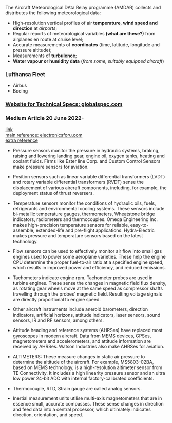 The Aircraft Meteorological DAta Relay programme (AMDAR) collects and distributes the following meteorological data:
-  High-resolution vertical profiles of air **temperature**, **wind speed and direction** at *airports*; 
- Regular reports of meteorological variables **(what are these?)** from airplanes en route at cruise level;
- Accurate measurements of **coordinates** (time, latitude, longitude and pressure altitude);
- Measurements of **turbulence**;
- **Water vapour or humidity data** (*from some, suitably equipped aircraft*)

### Lufthansa Fleet
- Airbus
- Boeing

### [Website for Technical Specs: globalspec.com](https://www.globalspec.com/)

### Medium Article 20 June 2022- 
[link](https://medium.com/@yash.mahajan19/sensors-used-in-aircraft-63623c4afa00)  
[main reference: electronicsforu.com](https://www.electronicsforu.com/market-verticals/sensors-strength-aviation-aerospace#:~:text=These%20include%20tachometers%2C%20engine%20temperature,angle%20of%20attack%20and%20static)  
[extra reference](https://electronics360.globalspec.com/article/9934/what-you-need-to-know-about-aircraft-sensors)
- Pressure sensors monitor the pressure in hydraulic systems, braking, raising and lowering landing gear, engine oil, oxygen tanks, heating and coolant fluids. Firms like Ester line Corp. and Custom Control Sensors make pressure sensors for aviation. 

- Position sensors such as linear variable differential transformers (LVDT) and rotary variable differential transformers (RVDT) sense the displacement of various aircraft components, including, for example, the deployment status of thrust reversers. 

- Temperature sensors monitor the conditions of hydraulic oils, fuels, refrigerants and environmental cooling systems. These sensors include bi-metallic temperature gauges, thermometers, Wheatstone bridge indicators, radiometers and thermocouples. Omega Engineering Inc. makes high-precision temperature sensors for reliable, easy-to-assemble, extended-life and pre-flight applications. Hydra-Electric makes pressure and temperature sensors based on the latest technology. 

- Flow sensors can be used to effectively monitor air flow into small gas engines used to power some aeroplane varieties. These help the engine CPU determine the proper fuel-to-air ratio at a specified engine speed, which results in improved power and efficiency, and reduced emissions. 

- Tachometers indicate engine rpm. Tachometer probes are used in turbine engines. These sense the changes in magnetic field flux density, as rotating gear wheels move at the same speed as compressor shafts travelling through the probes’ magnetic field. Resulting voltage signals are directly proportional to engine speed.

- Other aircraft instruments include aneroid barometers, direction indicators, artificial horizons, attitude indicators, laser sensors, sound sensors, IR and RF sensors, among others.

- Attitude heading and reference systems (AHRSes) have replaced most gyroscopes in modern aircraft. Data from MEMS devices, GPSes, magnetometers and accelerometers, and attitude information are received by AHRSes. Watson Industries also make AHRSes for aviation. 

- ALTIMETERS:  These measure changes in static air pressure to determine the altitude of the aircraft. For example, MS5803–02BA, based on MEMS technology, is a high-resolution altimeter sensor from TE Connectivity. It includes a high linearity pressure sensor and an ultra low power 24-bit ADC with internal factory-calibrated coefficients.

-  Thermocouple, RTD, Strain gauge are called analog sensors.

- Inertial measurement units utilise multi-axis magnetometers that are in essence small, accurate compasses. These sense changes in direction and feed data into a central processor, which ultimately indicates direction, orientation, and speed.
